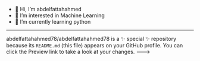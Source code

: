 - 👋 Hi, I’m abdelfattahahmed
- 👀 I’m interested in Machine Learning 
- 🌱 I’m currently learning python
- --------------------------------------
abdelfattahahmed78/abdelfattahahmed78 is a ✨ special ✨ repository because its `README.md` (this file) appears on your GitHub profile.
You can click the Preview link to take a look at your changes.
--->
